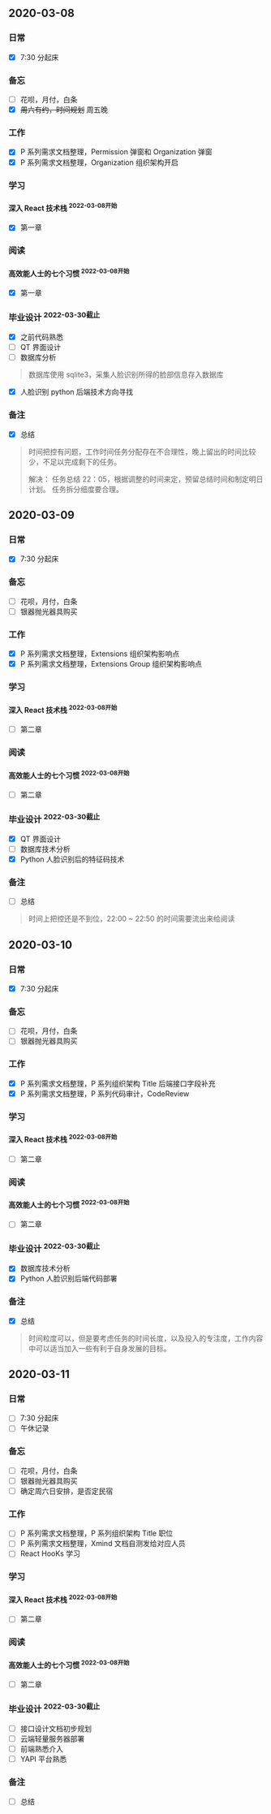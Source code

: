 ## 2020-03-08

### 日常

- [x] 7:30 分起床

### 备忘

- [ ] 花呗，月付，白条
- [x] ~~周六有约，时间规划~~ 周五晚

### 工作

- [x] P 系列需求文档整理，Permission 弹窗和 Organization 弹窗
- [x] P 系列需求文档整理，Organization 组织架构开启

### 学习

#### 深入 React 技术栈 <sup>2022-03-08开始</sup>

- [x] 第一章

### 阅读

#### 高效能人士的七个习惯 <sup>2022-03-08开始</sup>
- [x]  第一章

### 毕业设计 <sup>2022-03-30截止</sup>

- [x] 之前代码熟悉
- [ ] QT 界面设计
- [ ] 数据库分析

> 数据库使用 sqlite3，采集人脸识别所得的脸部信息存入数据库

- [x] 人脸识别 python 后端技术方向寻找

### 备注

- [x] 总结

> 时间把控有问题，工作时间任务分配存在不合理性，晚上留出的时间比较少，不足以完成剩下的任务。
> 
> 解决：
> 任务总结 22：05，根据调整的时间来定，预留总结时间和制定明日计划。
> 任务拆分细度要合理。


## 2020-03-09

### 日常

- [x] 7:30 分起床

### 备忘

- [ ] 花呗，月付，白条
- [ ] 银器抛光器具购买

### 工作

- [x] P 系列需求文档整理，Extensions 组织架构影响点
- [x] P 系列需求文档整理，Extensions Group 组织架构影响点

### 学习

#### 深入 React 技术栈 <sup>2022-03-08开始</sup>

- [ ] 第二章

### 阅读

#### 高效能人士的七个习惯 <sup>2022-03-08开始</sup>
- [ ]  第二章

### 毕业设计 <sup>2022-03-30截止</sup>

- [x] QT 界面设计
- [ ] 数据库技术分析
- [x] Python 人脸识别后的特征码技术

### 备注

- [ ] 总结
> 时间上把控还是不到位，22:00 ~ 22:50 的时间需要流出来给阅读

## 2020-03-10

### 日常

- [x] 7:30 分起床

### 备忘

- [ ] 花呗，月付，白条
- [ ] 银器抛光器具购买

### 工作

- [x] P 系列需求文档整理，P 系列组织架构 Title 后端接口字段补充
- [x] P 系列需求文档整理，P 系列代码审计，CodeReview

### 学习

#### 深入 React 技术栈 <sup>2022-03-08开始</sup>

- [ ] 第二章

### 阅读

#### 高效能人士的七个习惯 <sup>2022-03-08开始</sup>
- [ ]  第二章

### 毕业设计 <sup>2022-03-30截止</sup>

- [x] 数据库技术分析
- [x] Python 人脸识别后端代码部署

### 备注

- [x] 总结

> 时间粒度可以，但是要考虑任务的时间长度，以及投入的专注度，工作内容中可以适当加入一些有利于自身发展的目标。



## 2020-03-11

### 日常

- [ ] 7:30 分起床
- [ ] 午休记录

### 备忘

- [ ] 花呗，月付，白条
- [ ] 银器抛光器具购买
- [ ] 确定周六日安排，是否定民宿

### 工作

- [ ] P 系列需求文档整理，P 系列组织架构 Title 职位
- [ ] P 系列需求文档整理，Xmind 文档自测发给对应人员
- [ ] React HooKs 学习

### 学习

#### 深入 React 技术栈 <sup>2022-03-08开始</sup>

- [ ] 第二章

### 阅读

#### 高效能人士的七个习惯 <sup>2022-03-08开始</sup>
- [ ]  第二章

### 毕业设计 <sup>2022-03-30截止</sup>

- [ ] 接口设计文档初步规划
- [ ] 云端轻量服务器部署
- [ ] 前端熟悉介入
- [ ] YAPI 平台熟悉
### 备注

- [ ] 总结


